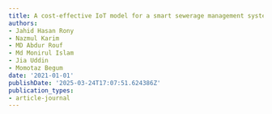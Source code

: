 ```yaml
---
title: A cost-effective IoT model for a smart sewerage management system using sensors
authors:
- Jahid Hasan Rony
- Nazmul Karim
- MD Abdur Rouf
- Md Monirul Islam
- Jia Uddin
- Momotaz Begum
date: '2021-01-01'
publishDate: '2025-03-24T17:07:51.624386Z'
publication_types:
- article-journal
---
```


